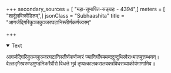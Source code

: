 +++
secondary_sources = [ "महा-सुभाषित-सङ्ग्रहः - 4394",]
meters = [ "शार्दूलविक्रीडितम्",]
jsonClass = "Subhaashita"
title = "आगर्जद्गिरिकुञ्जकुञ्जरघटानिस्तीर्णकर्णज्वरम्"

+++

<details open><summary>Text</summary>

आगर्जद्गिरिकुञ्जकुञ्जरघटानिस्तीर्णकर्णज्वरं ज्यानिर्घोषममन्ददुन्दुभिरवैराध्मातमुत्तम्भयन्।  
वेल्लद्भैरवरुण्डमुण्डनिकरैर्वीरो विधत्ते भुवं तृप्यत्कालकरालवक्त्रविघसव्याकीर्यमाणामिव॥
</details>
